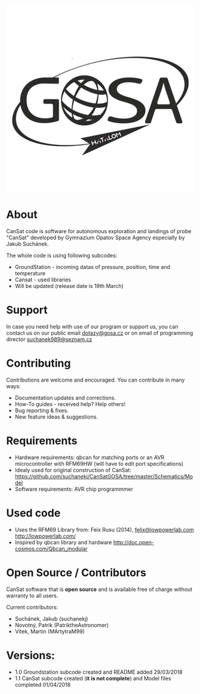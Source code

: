 ![Alt text](https://github.com/suchanekj/CanSatGOSA/blob/master/Logo_final.png)

# About
CanSat code is software for autonomous exploration and landings of probe "CanSat" developed by Gymnazium Opatov Space Agency especially by Jakub Suchánek.

The whole code is using following subcodes:
* GroundStation - incoming datas of pressure, position, time and temperature
* Cansat - used libraries
* Will be updated (release date is 19th March)

# Support
In case you need help with use of our program or support us, you can contact us on our public email dotazy@gosa.cz or on email of programming director suchanek989@seznam.cz

# Contributing

Contributions are welcome and encouraged.  You can contribute in many ways:

* Documentation updates and corrections.
* How-To guides - received help? Help others!
* Bug reporting & fixes.
* New feature ideas & suggestions.

# Requirements
* Hardware requirements: qbcan for matching ports or an AVR microcontroller with RFM69HW (will have to edit port specifications)
* Idealy used for original construction of CanSat: https://github.com/suchanekj/CanSatGOSA/tree/master/Schematics/Model
* Software requirements: AVR chip programmmer

# Used code
* Uses the RFM69 Library from: Feix Rusu (2014), felix@lowpowerlab.com http://lowpowerlab.com/
* Inspired by qbcan library and hardware http://doc.open-cosmos.com/Qbcan_modular

# Open Source / Contributors
CanSat software that is **open source** and is available free of charge without warranty to all users.

Current contributors:
* Suchánek, Jakub (suchanekj)
* Novotný, Patrik  (PatriktheAstronomer)
* Vítek, Martin (MArtytraM99)
# Versions:
* 1.0 Groundstation subcode created and README added 29/03/2018
* 1.1 CanSat subcode created (**it is not complete**) and Model files completed 01/04/2018

